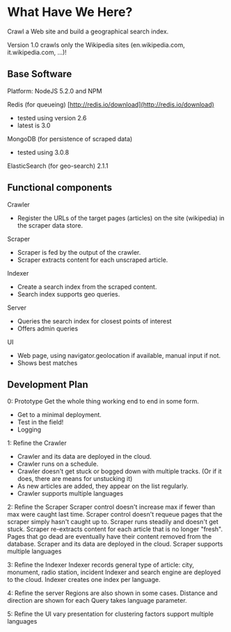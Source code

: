 # What Have We Here? #

Crawl a Web site and build a geographical search index.

Version 1.0 crawls only the Wikipedia sites (en.wikipedia.com, it.wikipedia.com, ...)!

## Base Software ##

Platform: NodeJS 5.2.0 and NPM

Redis (for queueing)  [http://redis.io/download](http://redis.io/download)
 - tested using version 2.6  
 - latest is 3.0

MongoDB (for persistence of scraped data) 
 - tested using 3.0.8

ElasticSearch (for geo-search)  2.1.1

## Functional components ##

Crawler
 - Register the URLs of the target pages (articles) on the site (wikipedia) in the scraper data store.

Scraper
  - Scraper is fed by the output of the crawler.
  - Scraper extracts content for each unscraped article.

Indexer
  - Create a search index from the scraped content.
  - Search index supports geo queries.

Server
  - Queries the search index for closest points of interest
  - Offers admin queries

UI 
  - Web page, using navigator.geolocation if available, manual input if not.
  - Shows best matches

## Development Plan ##

0: Prototype
  Get the whole thing working end to end in some form.
  - Get to a minimal deployment.
  - Test in the field!
  - Logging

1: Refine the Crawler
  - Crawler and its data are deployed in the cloud.
  - Crawler runs on a schedule.
  - Crawler doesn't get stuck or bogged down with multiple tracks.
    (Or if it does, there are means for unstucking it)
  - As new articles are added, they appear on the list regularly.
  - Crawler supports multiple languages

2: Refine the Scraper
  Scraper control doesn't increase max if fewer than max were caught last time.
  Scraper control doesn't requeue pages that the scraper simply hasn't caught up to.
  Scraper runs steadily and doesn't get stuck.
  Scraper re-extracts content for each article that is no longer "fresh".
  Pages that go dead are eventually have their content removed from the database.
  Scraper and its data are deployed in the cloud.
  Scraper supports multiple languages

3: Refine the Indexer
  Indexer records general type of article: city, monument, radio station, incident
  Indexer and search engine are deployed to the cloud.
  Indexer creates one index per language.

4: Refine the server
  Regions are also shown in some cases.
  Distance and direction are shown for each
  Query takes language parameter.

5: Refine the UI
  vary presentation for clustering factors
  support multiple languages

